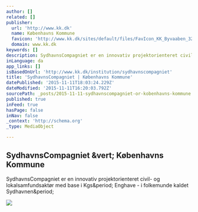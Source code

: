 ```yaml
---
author: []
related: []
publisher:
  url: 'http://www.kk.dk'
  name: Københavns Kommune
  favicon: 'http://www.kk.dk/sites/default/files/FavIcon_KK_Byvaaben_32x32.png'
  domain: www.kk.dk
keywords: []
description: SydhavnsCompagniet er en innovativ projektorienteret civil- og lokalsamfundsaktør med base i Kgs. Enghave - i folkemunde kaldet Sydhavnen.
inLanguage: da
app_links: []
isBasedOnUrl: 'http://www.kk.dk/institution/sydhavnscompagniet'
title: 'SydhavnsCompagniet | Københavns Kommune'
datePublished: '2015-11-11T18:03:24.229Z'
dateModified: '2015-11-11T16:20:03.792Z'
sourcePath: _posts/2015-11-11-sydhavnscompagniet-or-kobenhavns-kommune.md
published: true
inFeed: true
hasPage: false
inNav: false
_context: 'http://schema.org'
_type: MediaObject

---
```

<article style=""><h1>SydhavnsCompagniet &amp;vert; Københavns Kommune</h1><p>SydhavnsCompagniet er en innovativ projektorienteret civil- og lokalsamfundsaktør med base i Kgs&amp;period; Enghave - i folkemunde kaldet Sydhavnen&amp;period;</p><img src="http://www.kk.dk/sites/all/themes/kkdk_theme/logo.png" /></article>